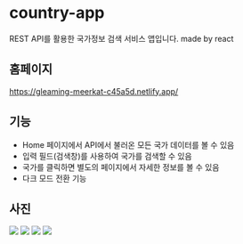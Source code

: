 # country-app
REST API를 활용한 국가정보 검색 서비스 앱입니다. made by react
## 홈페이지
https://gleaming-meerkat-c45a5d.netlify.app/
## 기능
- Home 페이지에서 API에서 불러온 모든 국가 데이터를 볼 수 있음
- 입력 필드(검색창)를 사용하여 국가를 검색할 수 있음
- 국가를 클릭하면 별도의 페이지에서 자세한 정보를 볼 수 있음
- 다크 모드 전환 기능
## 사진
<img src="https://github.com/YOUNGEUN100/country-app/assets/121986519/49c33e9b-99da-4b5d-97ee-411c65559ca6"/>
<img src="https://github.com/YOUNGEUN100/country-app/assets/121986519/17c5f4fe-18df-4256-816f-44da772f3877"/>
<img src="https://github.com/YOUNGEUN100/country-app/assets/121986519/34edbc22-8040-47cb-bb5e-11bed95c6dfa"/>
<img src="https://github.com/YOUNGEUN100/country-app/assets/121986519/060c7d26-58a0-4476-ab66-2ffa2434053c" />





